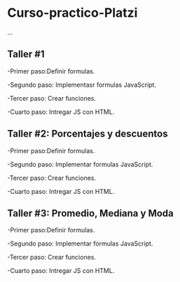 # Curso-practico-Platzi

...

## Taller #1

-Primer paso:Definir formulas.

-Segundo paso: Implementasr formulas JavaScript.

-Tercer paso: Crear funciones.

-Cuarto paso: Intregar JS con HTML.

## Taller #2: Porcentajes y descuentos

-Primer paso:Definir formulas.

-Segundo paso: Implementar formulas JavaScript.

-Tercer paso: Crear funciones.

-Cuarto paso: Intregar JS con HTML.

## Taller #3: Promedio, Mediana y Moda

-Primer paso:Definir formulas.

-Segundo paso: Implementar formulas JavaScript.

-Tercer paso: Crear funciones.

-Cuarto paso: Intregar JS con HTML.

